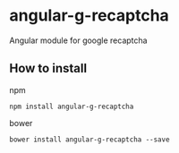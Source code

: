 # angular-g-recaptcha
Angular module for google recaptcha

<a name="installation"></a>
## How to install

npm

    npm install angular-g-recaptcha
    
bower

    bower install angular-g-recaptcha --save